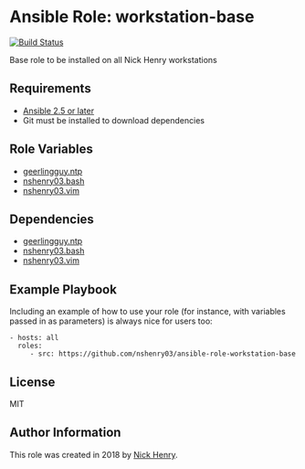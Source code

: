 Ansible Role: workstation-base
==============================

[![Build Status](https://travis-ci.org/nshenry03/ansible-role-workstation-base.svg?branch=master)](https://travis-ci.org/nshenry03/ansible-role-workstation-base)

Base role to be installed on all Nick Henry workstations

Requirements
------------

- [Ansible 2.5 or later](https://github.com/nshenry03/ansible-role-vim/#requirements)
- Git must be installed to download dependencies


Role Variables
--------------

-   [geerlingguy.ntp](https://github.com/geerlingguy/ansible-role-ntp#role-variables)
-   [nshenry03.bash](https://github.com/nshenry03/ansible-role-bash/#role-variables)
-   [nshenry03.vim](https://github.com/nshenry03/ansible-role-vim/#role-variables)

Dependencies
------------

-   [geerlingguy.ntp](https://github.com/geerlingguy/ansible-role-ntp)
-   [nshenry03.bash](https://github.com/nshenry03/ansible-role-bash)
-   [nshenry03.vim](https://github.com/nshenry03/ansible-role-vim)

Example Playbook
----------------

Including an example of how to use your role (for instance, with variables passed in as parameters) is always nice for users too:

    - hosts: all
      roles:
         - src: https://github.com/nshenry03/ansible-role-workstation-base

License
-------

MIT

Author Information
------------------

This role was created in 2018 by [Nick Henry](http://TechNickal.net).
